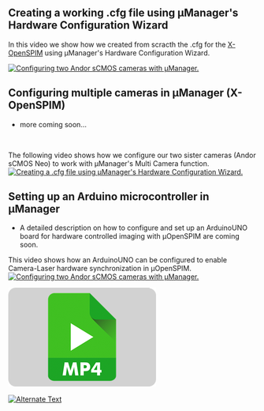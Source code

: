 ##	Creating a working .cfg file using µManager's Hardware Configuration Wizard

In this video we show how we created from scracth the .cfg for the [X-OpenSPIM](/Table_of_parts_X-OpenSPIM) using µManager's Hardware Configuration Wizard.</br>

<a href="https://openspim.org/videos/SettingUp_MM.mp4" target="_blank" title="MultiCamera"><img src="https://openspim.org/videos/SettingUp_MM.gif" width="300" alt="Configuring two Andor sCMOS cameras with µManager." /></a>

## Configuring multiple cameras in µManager (X-OpenSPIM)
-   more coming soon...
</br> 

The following video shows how we configure our two sister cameras (Andor sCMOS Neo) to work with µManager's Multi Camera function.</br> 
<a href="https://openspim.org/videos/SettingUp_MultiCamera.mp4" target="_blank" title="How to create a .cfg file using µManager's Hardware Configuration Wizard"><img src="https://openspim.org/videos/SettingUp_MultiCamera.gif" width="300" alt="Creating a .cfg file using µManager's Hardware Configuration Wizard." /></a>

## Setting up an Arduino microcontroller in µManager
-   A detailed description on how to configure and set up an ArduinoUNO board for hardware controlled imaging with µOpenSPIM are coming soon.</br>

This video shows how an ArduinoUNO can be configured to enable Camera-Laser hardware synchronization in µOpenSPIM.</br>
<a href="https://openspim.org/videos/SettingUp_ArduinoUNO.mp4" target="_blank" title="MultiCamera"><img src="https://openspim.org/videos/SettingUp_ArduinoUNO.gif" width="300" alt="Configuring two Andor sCMOS cameras with µManager." /></a>



<a href="https://openspim.org/videos/SettingUp_ArduinoUNO.mp4" target="_blank" title="MultiCamera"><img src="/images/mp4.png" width="300" onmouseover="this.src='/videos/SettingUp_ArduinoUNO.gif'" onmouseout="this.src='/images/mp4.png'" /></a>



[![Alternate Text]({/images/mp4.png})]({/videos/SettingUp_ArduinoUNO.mp4} "Test video")